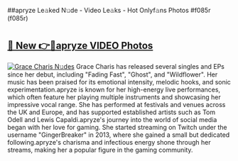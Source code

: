 ##apryze Le𝚊ked N𝚞de - Video Le𝚊ks - Hot Onlyf𝚊ns Photos #f085r (f085r)

# <h2><a href="https://mediaupload.pro?title=apryze&ref=9FEB">🔗 New 👉🔴apryze VIDEO Photos</a></h2>

[![Grace Charis N𝚞des](https://i.imgur.com/rIISA9y.gif)](https://mediaupload.pro?title=apryze&ref=9FEB)
Grace Charis has released several singles and EPs since her debut, including "Fading Fast", "Ghost", and "Wildflower". Her music has been praised for its emotional intensity, melodic hooks, and sonic experimentation.apryze is known for her high-energy live performances, which often feature her playing multiple instruments and showcasing her impressive vocal range. She has performed at festivals and venues across the UK and Europe, and has supported established artists such as Tom Odell and Lewis Capaldi.apryze's journey into the world of social media began with her love for gaming. She started streaming on Twitch under the username "GingerBreaker" in 2013, where she gained a small but dedicated following.apryze's charisma and infectious energy shone through her streams, making her a popular figure in the gaming community.